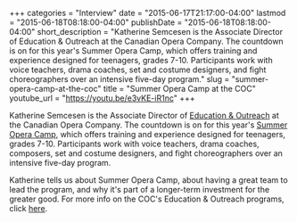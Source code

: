 +++
categories = "Interview"
date = "2015-06-17T21:17:00-04:00"
lastmod = "2015-06-18T08:18:00-04:00"
publishDate = "2015-06-18T08:18:00-04:00"
short_description = "Katherine Semcesen is the Associate Director of Education &amp; Outreach at the Canadian Opera Company. The countdown is on for this year&#039;s Summer Opera Camp, which offers training and experience designed for teenagers, grades 7-10. Participants work with voice teachers, drama coaches, set and costume designers, and fight choreographers over an intensive five-day program."
slug = "summer-opera-camp-at-the-coc"
title = "Summer Opera Camp at the COC"
youtube_url = "https://youtu.be/e3vKE-iR1nc"
+++

Katherine Semcesen is the Associate Director of [Education & Outreach](http://www.coc.ca/ExploreAndLearn.aspx) at the Canadian Opera Company. The countdown is on for this year's [Summer Opera Camp](http://www.coc.ca/exploreandlearn/children/summeroperacamp), which offers training and experience designed for teenagers, grades 7-10. Participants work with voice teachers, drama coaches, composers, set and costume designers, and fight choreographers over an intensive five-day program.

Katherine tells us about Summer Opera Camp, about having a great team to lead the program, and why it's part of a longer-term investment for the greater good. For more info on the COC's Education & Outreach programs, click [here](http://www.coc.ca/ExploreAndLearn.aspx).
